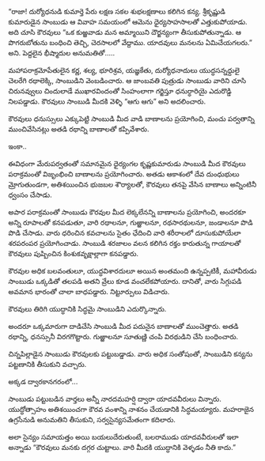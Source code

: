 ﻿“రాజా! దుర్యోధనుడి కుమార్తె పేరు లక్షణ సకల శుభలక్షణాలు కలిగిన కన్య. శ్రీకృష్ణుడి కుమారుడైన సాంబుడు ఆ వివాహ సమయంలో ఆమెను ధైర్యసాహసాలతో ఎత్తుకుపోయాడు. అది చూసి కౌరవులు “ఒక కుఱ్ఱవాడు మన అమ్మాయిని దౌర్జన్యంగా తీసుకుపోతున్నాడు. ఆ పొగరుబోతును బంధించి తెచ్చి, చెరసాలలో వేద్దాము. యాదవులు మనలను ఏమిచేయగలరు.” అని. పెద్దలైన భీష్మాదుల అనుమతితో..... 

మహాపరాక్రమోపేతులైన కర్ణ, శల్య, భూరిశ్రవ, యజ్ఞకేతు, దుర్యోధనాదులు యుద్ధసన్నధ్దులై చెలరేగి రథాలెక్కి, సాంబుడిని వెంబడించారు. ఆ జాంబవతి పుత్రుడు సాంబుడు వారిని చూసి చిరునవ్వులు చిందులాడే ముఖారవిందంతో సింహంలాగా గర్జిస్తూ ధనుర్ధారియై ఎదురొడ్డి నిలపడ్డాడు. కౌరవులు సాంబుడి మీదకి వెళ్ళి “ఆగు ఆగు” అని అదలించారు. 

కౌరవులు ధనుస్సులు ఎక్కుపెట్టి సాంబుడి మీద వాడి బాణాలను ప్రయోగించి, మంచు పర్వతాన్ని ముంచివేసినట్లు అతడి రథాన్ని బాణాలతో కప్పివేశారు. 

ఇంకా.. 

ఈవిధంగా మేరుపర్వతంతో సమానమైన ధైర్యంగల కృష్ణకుమారుడు సాంబుడి మీద కౌరవులు పరాక్రమంతో విజృంభించి బాణాలను ప్రయోగించారు. అతడు ఆకాశంలో దేవ దుంధుభులు మ్రోగుతుండగా, అతిశయించిన భుజబల శౌర్యాలతో, కౌరవులు తనపై వేసిన బాణాలు అన్నింటినీ ధ్వంసం చేసాడు. 

అపార పరాక్రమంతో సాంబుడు కౌరవుల మీద లెక్కలేనన్ని బాణాలను ప్రయోగించి, అందరకూ అన్ని రూపాలతో కనపడుతూ, వారి రథాలనూ, గుఱ్ఱాలనూ, రథసారథులనూ, జండాలనూ పొడి పొడి చేసాడు. వారు ధరించిన కవచాలను సైతం ఛేదించి వారి శరీరాలలో దూసుకుపోయేలా శరపరంపర ప్రయోగించాడు. సాంబుడి శరజాలం వలన కలిగిన రక్తం కారుతున్న గాయాలతో కౌరవులు పుష్పించిన కింశుకవృక్షాల్లాగా కనపడ్డారు. 

కౌరవుల అధిక బలవంతులూ, యుద్ధవిశారదులూ అయిన అంతమంది ఉన్నప్పటికీ, మహావీరుడు సాంబుడు ఒక్కడితో తలపడి అతని వ్రేలు కూడ వంచలేకపోయారు. దానితో, వారు సిగ్గుపడి అవమాన భారంతో చాలా బాధపడ్డారు. నిట్టూర్పులు విడిచారు. 

కౌరవులు తిరిగి యుద్ధానికి సిద్ధమై సాంబుడిని ఎదుర్కొన్నారు. 

అందరూ ఒక్కమారుగా దాడిచేసి సాంబుడి మీద పదునైన బాణాలతో ముంచెత్తారు. అతడి రథాన్ని, ధనస్సునీ విరగగొట్టారు. గుఱ్ఱాలనూ సూతుణ్ణి చంపి విరథుడిని చేసి బంధించారు. 

చిన్నపిల్లాడైన సాంబుడు కౌరవులకు పట్టుబడ్డాడు. వారు అధిక సంతోషంతో, సాంబుడిని కన్యను పట్టణానికి తీసుకుని వచ్చారు. 

అక్కడ ద్వారకానగరంలో... 

సాంబుడు పట్టుబడిన వార్తలు అన్నీ నారదమహర్షి ద్వారా యాదవవీరులు విన్నారు. యుద్ధోత్సాహం అతిశయించగా కౌరవ వంశాన్ని నాశనం చేయడానికి సిద్ధమయ్యారు. మహరాజైన ఉగ్రసేనుడి అనుమతిని తీసుకుని, సర్వసైన్యసమేతంగా కదిలారు. 

అలా సైన్యం సమాయత్తం అయి బయలుదేరుతుంటే, బలరాముడు యాదవవీరులతో ఇలా అన్నాడు “కౌరవులు మనకు దగ్గర చుట్టాలు. వారి మీదకి యుద్ధానికి వెళ్ళడం నీతి కాదు.” 

